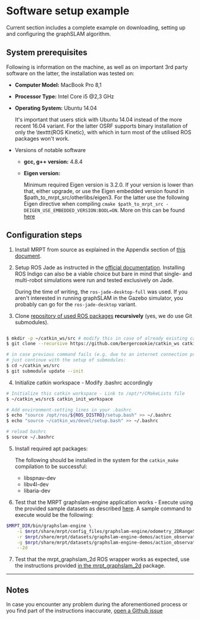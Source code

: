 # Software setup example

Current section includes a complete example on downloading, setting up and
configuring the graphSLAM algorithm.

## System prerequisites

Following is information on the machine, as
well as on important 3rd party software on the latter, the installation was
tested on:

- **Computer Model:** MacBook Pro 8,1
- **Processor Type:** Intel Core i5 @2,3 GHz
- **Operating System:** Ubuntu 14.04

    It's important that users stick with Ubuntu 14.04 instead
    of the more recent 16.04 variant. For the latter OSRF supports
    binary installation of only the \texttt{ROS Kinetic}, with which in
    turn most of the utilised ROS packages won't work.

- Versions of notable software

    + **gcc, g++ version:** 4.8.4

    + **Eigen version:**

        Minimum required Eigen version is 3.2.0. If your version is lower than
        that, either upgrade, or use the Eigen embedded version found in
        $path_to_mrpt_src/otherlibs/eigen3. For the latter use the following Eigen
        directive when compiling
        `cmake $path_to_mrpt_src -DEIGEN_USE_EMBEDDED_VERSION:BOOL=ON`. More on
        this can be found [here](https://github.com/MRPT/mrpt/issues/325)


## Configuration steps

1. Install MRPT from source as explained in the Appendix section of [this
document](http://147.102.51.10:3000/bergercookie/mr-slam-thesis-text/src/master/report.pdf).

2. Setup ROS Jade as instructed in the [official
   documentation](http://wiki.ros.org/jade/Installation/). Installing ROS
   Indigo can also be a viable choice but bare in mind that single- and
   multi-robot simulations were run and tested exclusively on Jade.

   During the time of writing, the `ros-jade-desktop-full` was used. If you aren't
   interested in running graphSLAM in the Gazebo simulator, you probably can go
   for the `ros-jade-desktop` variant.

3. Clone [repository of used ROS
   packages](https://github.com/bergercookie/catkin_ws) **recursively** (yes,
   we do use Git submodules).

```bash

$ mkdir -p ~/catkin_ws/src # modify this in case of already existing catkin ws
$ git clone --recursive https://github.com/bergercookie/catkin_ws catkin_ws/src

# in case previous command fails (e.g. due to an internet connection problem)
# just continue with the setup of submodules:
$ cd ~/catkin_ws/src
$ git submodule update --init

```

4. Initialize catkin workspace - Modify .bashrc accordingly

```bash
# Initialize this catkin workspace - Link to /opt/*/CMakeLists file
$ ~/catkin_ws/src$ catkin_init_workspace

# Add environment-setting lines in your .bashrc
$ echo "source /opt/ros/${ROS_DISTRO}/setup.bash" >> ~/.bashrc
$ echo "source ~/catkin_ws/devel/setup.bash" >> ~/.bashrc

# reload bashrc
$ source ~/.bashrc

```

5. Install required apt packages:

    The following should be installed in the system for the `catkin_make`
    compilation to be successful:

    - libspnav-dev
    - libv4l-dev
    - libaria-dev

6. Test that the MRPT graphslam-engine application works - Execute using the
   provided sample datasets as described
   [here](http://www.mrpt.org/list-of-mrpt-apps/application-graphslamengine/).
   A sample command to execute would be the following:

```bash
$MRPT_DIR/bin/graphslam-engine \
    -i $mrpt/share/mrpt/config_files/graphslam-engine/odometry_2DRangeScans.ini \
    -r $mrpt/share/mrpt/datasets/graphslam-engine-demos/action_observations_map/simul.rawlog \
    -g $mrpt/share/mrpt/datasets/graphslam-engine-demos/action_observations_map/simul.rawlog.GT.txt \
    --2d
```

7. Test that the mrpt_graphslam_2d ROS wrapper works as expected, use the
   instructions provided [in the
   mrpt_graphslam_2d](http://github.com/bergercookie/mrpt_graphslam_2d)
   package.

----------

## Notes

In case you encounter any problem during the aforementioned process or you find
part of the instructions inaccurate, [open a Github
issue](https://github.com/bergercookie/catkin_ws/issues)

